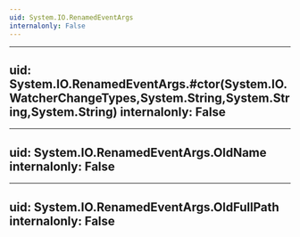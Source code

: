 ```yaml
---
uid: System.IO.RenamedEventArgs
internalonly: False
---
```


---
uid: System.IO.RenamedEventArgs.#ctor(System.IO.WatcherChangeTypes,System.String,System.String,System.String)
internalonly: False
---

---
uid: System.IO.RenamedEventArgs.OldName
internalonly: False
---

---
uid: System.IO.RenamedEventArgs.OldFullPath
internalonly: False
---
